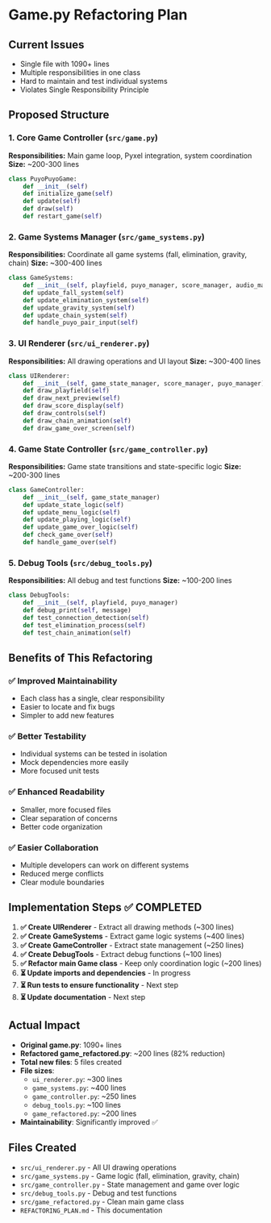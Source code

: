 # Game.py Refactoring Plan

## Current Issues
- Single file with 1090+ lines
- Multiple responsibilities in one class
- Hard to maintain and test individual systems
- Violates Single Responsibility Principle

## Proposed Structure

### 1. Core Game Controller (`src/game.py`)
**Responsibilities:** Main game loop, Pyxel integration, system coordination
**Size:** ~200-300 lines
```python
class PuyoPuyoGame:
    def __init__(self)
    def initialize_game(self)
    def update(self)
    def draw(self)
    def restart_game(self)
```

### 2. Game Systems Manager (`src/game_systems.py`)
**Responsibilities:** Coordinate all game systems (fall, elimination, gravity, chain)
**Size:** ~300-400 lines
```python
class GameSystems:
    def __init__(self, playfield, puyo_manager, score_manager, audio_manager)
    def update_fall_system(self)
    def update_elimination_system(self)
    def update_gravity_system(self)
    def update_chain_system(self)
    def handle_puyo_pair_input(self)
```

### 3. UI Renderer (`src/ui_renderer.py`)
**Responsibilities:** All drawing operations and UI layout
**Size:** ~300-400 lines
```python
class UIRenderer:
    def __init__(self, game_state_manager, score_manager, puyo_manager)
    def draw_playfield(self)
    def draw_next_preview(self)
    def draw_score_display(self)
    def draw_controls(self)
    def draw_chain_animation(self)
    def draw_game_over_screen(self)
```

### 4. Game State Controller (`src/game_controller.py`)
**Responsibilities:** Game state transitions and state-specific logic
**Size:** ~200-300 lines
```python
class GameController:
    def __init__(self, game_state_manager)
    def update_state_logic(self)
    def update_menu_logic(self)
    def update_playing_logic(self)
    def update_game_over_logic(self)
    def check_game_over(self)
    def handle_game_over(self)
```

### 5. Debug Tools (`src/debug_tools.py`)
**Responsibilities:** All debug and test functions
**Size:** ~100-200 lines
```python
class DebugTools:
    def __init__(self, playfield, puyo_manager)
    def debug_print(self, message)
    def test_connection_detection(self)
    def test_elimination_process(self)
    def test_chain_animation(self)
```

## Benefits of This Refactoring

### ✅ Improved Maintainability
- Each class has a single, clear responsibility
- Easier to locate and fix bugs
- Simpler to add new features

### ✅ Better Testability
- Individual systems can be tested in isolation
- Mock dependencies more easily
- More focused unit tests

### ✅ Enhanced Readability
- Smaller, more focused files
- Clear separation of concerns
- Better code organization

### ✅ Easier Collaboration
- Multiple developers can work on different systems
- Reduced merge conflicts
- Clear module boundaries

## Implementation Steps ✅ COMPLETED

1. **✅ Create UIRenderer** - Extract all drawing methods (~300 lines)
2. **✅ Create GameSystems** - Extract game logic systems (~400 lines)
3. **✅ Create GameController** - Extract state management (~250 lines)
4. **✅ Create DebugTools** - Extract debug functions (~100 lines)
5. **✅ Refactor main Game class** - Keep only coordination logic (~200 lines)
6. **⏳ Update imports and dependencies** - In progress
7. **⏳ Run tests to ensure functionality** - Next step
8. **⏳ Update documentation** - Next step

## Actual Impact
- **Original game.py**: 1090+ lines
- **Refactored game_refactored.py**: ~200 lines (82% reduction)
- **Total new files**: 5 files created
- **File sizes**: 
  - `ui_renderer.py`: ~300 lines
  - `game_systems.py`: ~400 lines  
  - `game_controller.py`: ~250 lines
  - `debug_tools.py`: ~100 lines
  - `game_refactored.py`: ~200 lines
- **Maintainability**: Significantly improved ✅

## Files Created
- `src/ui_renderer.py` - All UI drawing operations
- `src/game_systems.py` - Game logic (fall, elimination, gravity, chain)
- `src/game_controller.py` - State management and game over logic
- `src/debug_tools.py` - Debug and test functions
- `src/game_refactored.py` - Clean main game class
- `REFACTORING_PLAN.md` - This documentation